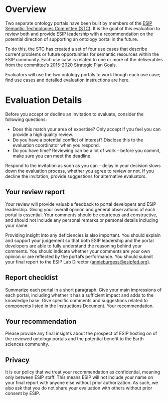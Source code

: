 # Overview
Two separate ontology portals have been built by members of the [ESIP Semantic Technologies Committee (STC)](http://wiki.esipfed.org/index.php/Semantic_Technologies). It is the goal of this evaluation to review both and provide ESIP leadership with a recommendation on the potential direction of supporting an ontology portal in the future.  

To do this, the STC has created a set of four use cases that describe current problems or future opportunities for semantic resources within the ESIP community. Each use case is related to one or more of the deliverables from the committee’s [2015-2020 Strategic Plan Goals](http://wiki.esipfed.org/index.php/Semantic_Technologies#2015-2020_Strategic_Plan_Goals). 

Evaluators will use the two ontology portals to work though each use case; find use cases and detailed evaluation instructions are here.  

# Evaluation Details
Before you accept or decline an invitation to evaluate, consider the following questions:
 - Does this match your area of expertise? Only accept if you feel you can provide a high quality review.
 - Do you have a potential conflict of interest? Disclose this to the evaluation coordinator when you respond.
 - Do you have time? Reviewing can be a lot of work – before you commit, make sure you can meet the deadline.

Respond to the invitation as soon as you can – delay in your decision slows down the evaluation process, whether you agree to review or not. If you decline the invitation, provide suggestions for alternative evaluators.

## Your review report
Your review will provide valuable feedback to portal developers and ESIP leadership. Giving your overall opinion and general observations of each portal is essential. Your comments should be courteous and constructive, and should not include any personal remarks or personal details including your name.

Providing insight into any deficiencies is also important. You should explain and support your judgement so that both ESIP leadership and the portal developers are able to fully understand the reasoning behind your comments. You should indicate whether your comments are your own opinion or are reflected by the portal’s performance. You should submit your final report to the ESIP Lab Director (annieburgess@esipfed.org).

## Report checklist
Summarize each portal in a short paragraph. 
Give your main impressions of each portal, including whether it has a sufficient impact and adds to the knowledge base.
Give specific comments and suggestions related to components listed in the Instructions Document. 
Your recommendation.

## Your recommendation
Please provide any final insights about the prospect of ESIP hosting on of the reviewed ontology portals and the potential benefit to the Earth sciences community. 

## Privacy
It is our policy that we treat your recommendation as confidential, meaning only between ESIP staff. This means ESIP will not include your name on your final report with anyone else without prior authorization. As such, we also ask that you do not share your evaluation with others without prior consent by ESIP.


